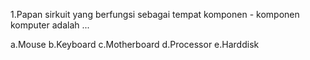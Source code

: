 1.Papan sirkuit yang berfungsi sebagai tempat komponen - komponen komputer adalah ...

a.Mouse
b.Keyboard
c.Motherboard
d.Processor
e.Harddisk
